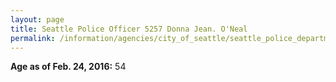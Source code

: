 ```yaml
---
layout: page
title: Seattle Police Officer 5257 Donna Jean. O'Neal
permalink: /information/agencies/city_of_seattle/seattle_police_department/copbook/5257/
---
```


**Age as of Feb. 24, 2016:** 54
